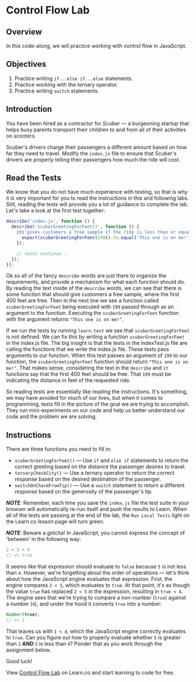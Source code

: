 # Control Flow Lab

## Overview
In this code-along, we will practice working with control flow in JavaScript.

## Objectives
1. Practice writing `if...else if...else` statements.
2. Practice working with the ternary operator.
3. Practice writing `switch` statements.

## Introduction
You have been hired as a contractor for Scuber — a burgeoning startup that helps busy parents transport their children to and from all of their activities on scooters.

Scuber's drivers charge their passengers a different amount based on how far they need to travel. Modify the `index.js` file to ensure that Scuber's drivers are properly telling their passengers how much the ride will cost.

## Read the Tests
We know that you do not have much experience with testing, so that is why it is very important for you to read the instructions in this and following labs. Still, reading the tests will provide you a lot of guidance to complete the lab. Let's take a look at the first test together:
```js
describe('index.js', function () {
  describe('scuberGreetingForFeet()', function () {
    it('gives customers a free sample if the ride is less than or equal to 400 feet', function () {
      expect(scuberGreetingForFeet(199)).to.equal('This one is on me!');
    });

    // tests continue...
  });
});
```

Ok so all of the fancy `describe` words are just there to organize the requirements, and provide a mechanism for what each function should do. By reading the text inside of the `describe` words, we can see that there is some function that should give customers a free sample, where the first 400 feet are free. Then in the next line we see a function called `scuberGreetingForFeet` being executed with `199` passed through as an argument to the function. Executing the `scuberGreetingForFeet` function with the argument returns `"This one is on me!"`.

If we run the tests by running `learn-test` we see that `scuberGreetingForFeet` is not defined. We can fix this by writing a function `scuberGreetingForFeet` in the index.js file. The big insight is that the tests in the indexTest.js file are calling the functions that we write the index.js file. These tests pass arguments to our function. When this test passes an argument of `199` to our function, the `scuberGreetingForFeet` function should return `"This one is on me!"`. That makes sense, considering the text in the `describe` and `it` functions say that the first 400 feet should be free. That `199` must be indicating the distance in feet of the requested ride.

So reading tests are essentially like reading the instructions. It's something, we may have avoided for much of our lives, but when it comes to programming, tests fill in the picture of the goal we are trying to accomplish. They run mini-experiments on our code and help us better understand our code and the problem we are solving.

## Instructions
There are three functions you need to fill in:
* `scuberGreetingForFeet()` — Use `if` and `else if` statements to return the correct greeting based on the distance the passenger desires to travel.
* `ternaryCheckCity()` — Use a ternary operator to return the correct response based on the desired destination of the passenger.
* `switchOnCharmFromTip()` — Use a `switch` statement to return a different response based on the generosity of the passenger's tip.

***NOTE***: Remember, each time you save the `index.js` file the test suite in your browser will automatically re-run itself and push the results to Learn. When all of the tests are passing at the end of the lab, the `Run Local Tests` light on the Learn.co lesson page will turn green.

***NOTE***: Beware a gotcha! In JavaScript, you cannot express the concept of 'between' in the following way:
```js
2 < 5 < 4
// => true
```

It seems like that expression should evaluate to `false` because `5` is not less than `4`. However, we're forgetting about the order of operations — let's think about how the JavaScript engine evaluates that expression. First, the engine compares `2 < 5`, which evaluates to `true`. At that point, it's as though the value `true` has replaced `2 < 5` in the expression, resulting in `true < 4`. The engine sees that we're trying to compare a non-number (`true`) against a number (`4`), and under the hood it converts `true` into a number:
```js
Number(true);
// => 1
```

That leaves us with `1 < 4`, which the JavaScript engine correctly evaluates to `true`. Can you figure out how to properly evaluate whether `5` is greater than `2` **AND** `5` is less than `4`? Ponder that as you work through the assignment below.

Good luck!

<p class='util--hide'>View <a href='https://learn.co/lessons/js-basics-flow-control'>Control Flow Lab</a> on Learn.co and start learning to code for free.</p>
